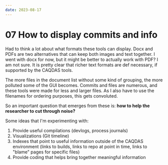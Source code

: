 ```yaml
---
date: 2023-08-17
---
```


# 07 How to display commits and info

Had to think a lot about what formats these tools can display. Docx and PDFs are two alternatives that can keep both images and text together. I went with docx for now, but it might be better to actually work with PDF? I am not sure. It is pretty clear that richer text formats are def necessary, if supported by the CAQDAS tools.

The more files in the document list without some kind of grouping, the more polluted some of the GUI becomes. Commits and files are numerous, and these tools were made for less and larger files. As I also have to use the filenames for ordering purposes, this gets convoluted.

So an important question that emerges from these is: **how to help the researcher to cut through noise?**

Some ideas that I'm experimenting with:

1. Provide useful compilations (devlogs, process journals)
2. Visualizations (Git timeline)
3. Indexes that point to useful information outside of the CAQDAS environment (links to builds, links to repo at point in time, links to "blame" pages for specific files)
4. Provide coding that helps bring together meaningful information
